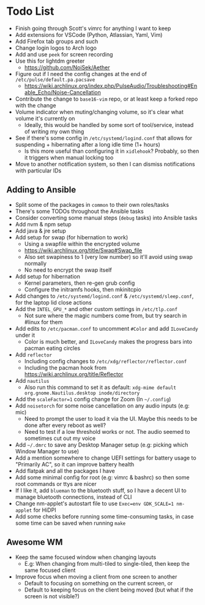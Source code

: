 # Todo List

* Finish going through Scott's vimrc for anything I want to keep
* Add extensions for VSCode (Python, Atlassian, Yaml, Vim)
* Add Firefox tab groups and such
* Change login logos to Arch logo
* Add and use `peek` for screen recording
* Use this for lightdm greeter
  * https://github.com/NoiSek/Aether
* Figure out if I need the config changes at the end of `/etc/pulse/default.pa.pacsave`
  * https://wiki.archlinux.org/index.php/PulseAudio/Troubleshooting#Enable_Echo/Noise-Cancellation
* Contribute the change to `base16-vim` repo, or at least keep a forked repo with the change
* Volume indicator when muting/changing volume, so it's clear what volume it's currently on
  * Ideally, this would be handled by some sort of tool/service, instead of writing my own thing
* See if there's some config in `/etc/systemd/logind.conf` that allows for suspending + hibernating after a long idle time (1+ hours)
  * Is this more useful than configuring it in `xidlehook`? Probably, so then it triggers when manual locking too
* Move to another notification system, so then I can dismiss notifications with particular IDs

## Adding to Ansible

* Split some of the packages in `common` to their own roles/tasks
* There's some TODOs throughout the Ansible tasks
* Consider converting some manual steps (`debug` tasks) into Ansible tasks
* Add nvm & npm setup
* Add java & jre setup
* Add setup for swap (for hibernation to work)
  * Using a swapfile within the encrypted volume
  * https://wiki.archlinux.org/title/Swap#Swap_file
  * Also set swapiness to 1 (very low number) so it'll avoid using swap normally
  * No need to encrypt the swap itself
* Add setup for hibernation
  * Kernel parameters, then re-gen grub config
  * Configure the initramfs hooks, then mkinitcpio
* Add changes to `/etc/systemd/logind.conf` & `/etc/systemd/sleep.conf`, for the laptop lid close actions
* Add the `INTEL_GPU_*` and other custom settings in `/etc/tlp.conf`
  * Not sure where the magic numbers come from, but try search in #linux for them
* Add edits to `/etc/pacman.conf` to uncomment `#Color` and add `ILoveCandy` under it
  * Color is much better, and `ILoveCandy` makes the progress bars into pacman eating circles
* Add `reflector`
  * Including config changes to `/etc/xdg/reflector/reflector.conf`
  * Including the pacman hook from https://wiki.archlinux.org/title/Reflector
* Add `nautilus`
  * Also run this command to set it as default: `xdg-mime default org.gnome.Nautilus.desktop inode/directory`
* Add the `scaleFactor=1` config change for Zoom (In `~/.config`)
* Add `noisetorch` for some noise cancellation on any audio inputs (e.g: mic)
  * Need to prompt the user to load it via the UI. Maybe this needs to be done after every reboot as well?
  * Need to test if a low threshold works or not. The audio seemed to sometimes cut out my voice
* Add `~/.dmrc` to save any Desktop Manager setup (e.g: picking which Window Manager to use)
* Add a mention somewhere to change UEFI settings for battery usage to "Primarily AC", so it can improve battery health
* Add flatpak and all the packages I have
* Add some minimal config for root (e.g: vimrc & bashrc) so then some root commands or ttys are nicer
* If I like it, add `blueman` to the bluetooth stuff, so I have a decent UI to manage bluetooth connections, instead of CLI
* Change nm-applet's autostart file to use `Exec=env GDK_SCALE=1 nm-applet` for HiDPI
* Add some checks before running some time-consuming tasks, in case some time can be saved when running `make`

## Awesome WM

* Keep the same focused window when changing layouts
  * E.g: When changing from multi-tiled to single-tiled, then keep the same focused client
* Improve focus when moving a client from one screen to another
  * Default to focusing on something on the current screen, or
  * Default to keeping focus on the client being moved (but what if the screen is not visible?)
